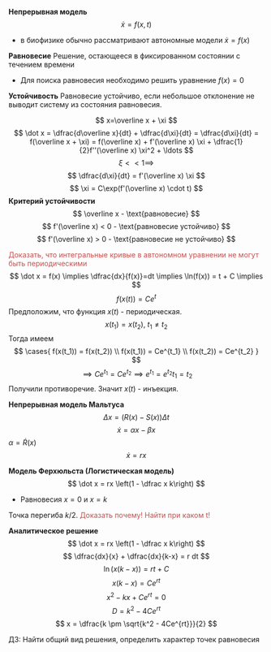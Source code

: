 **Непрерывная модель**
$$
\dot x = f(x, t)
$$
- в биофизике обычно рассматривают автономные модели $\dot x = f(x)$

**Равновесие**
Решение, остающееся в фиксированном состоянии с течением времени
- Для поиска равновесия необходимо решить уравнение $f(x) = 0$

**Устойчивость**
Равновесие устойчиво, если небольшое отклонение не выводит систему из состояния равновесия. 

$$
x=\overline x + \xi
$$
$$
\dot x = \dfrac{d\overline x}{dt} + \dfrac{d\xi}{dt} = \dfrac{d\xi}{dt} = f(\overline x + \xi) = f(\overline x) + f'(\overline x) \xi + \dfrac{1}{2}f''(\overline x) \xi^2 + \ldots
$$
$$
\xi << 1 \implies
$$
$$
\dfrac{d\xi}{dt} = f'(\overline x) \xi
$$
$$
\xi = C\exp(f'(\overline x) \cdot t)
$$
**Критерий устойчивости**
$$
\overline x - \text{равновесие}
$$
$$
f'(\overline x) < 0 - \text{равновесие устойчиво}
$$
$$
f'(\overline x) > 0 - \text{равновесие не устойчиво}
$$

<font color="#c0504d">Доказать, что интегральные кривые в автономном уравнении не могут быть периодическими</font>
$$
\dot x = f(x) \implies \dfrac{dx}{f(x)}=dt \implies \ln(f(x)) = t + C \implies
$$
$$
f(x(t)) = Ce^t
$$
Предположим, что функция $x(t)$ - периодическая. 
$$
x(t_1) = x(t_2), ~t_1\neq t_2
$$
Тогда имеем
$$
\cases{
f(x(t_1)) = f(x(t_2)) \\
f(x(t_1)) = Ce^{t_1} \\
f(x(t_2)) = Ce^{t_2}
}
$$
$$
\implies Ce^{t_1} = Ce^{t_2} \implies 
e^{t_1} = e^{t_2}
t_1 = t_2
$$
Получили противоречие. Значит $x(t)$ - инъекция. 

**Непрерывная модель Мальтуса**
$$
\Delta x = (R(x)-S(x)) \Delta t
$$
$$
\dot x = \alpha x - \beta x
$$
$\alpha = \dot R(x)$
$$
\dot x = rx
$$

**Модель Ферхюльста (Логистическая модель)**
$$
\dot x = rx \left(1 - \dfrac x k\right)
$$
- Равновесия $x=0$ и $x=k$

Точка перегиба $k/2$. <font color="#c0504d">Доказать почему! Найти при каком t!</font>

**Аналитическое решение**
$$
\dot x = rx \left(1 - \dfrac x k\right)
$$
$$
\dfrac{dx}{x} + \dfrac{dx}{k-x} = r dt
$$
$$
\ln(x(k-x)) = rt + C
$$
$$
x(k-x) = C e^{rt}
$$
$$
x^2 - kx + Ce^{rt} = 0
$$
$$
D=k^2 - 4Ce^{rt}
$$
$$
x = \dfrac{k \pm \sqrt{k^2 - 4Ce^{rt}}}{2}
$$


ДЗ: 
Найти общий вид решения, определить характер точек равновесия















